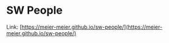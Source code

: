 # SW People

Link: [https://meier-meier.github.io/sw-people/](https://meier-meier.github.io/sw-people/)
